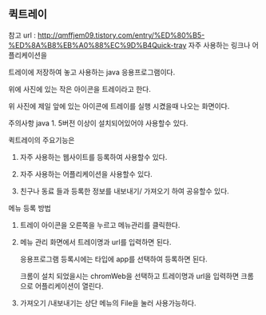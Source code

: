 ## 퀵트레이

[quickTray64]:(https://github.com/ytechinfo/quick-tray/releases/download/1.0/quickTray64.zip)


참고 url : http://qmffjem09.tistory.com/entry/%ED%80%B5-%ED%8A%B8%EB%A0%88%EC%9D%B4Quick-tray
자주 사용하는 링크나 어플리케이션을 

트레이에 저장하여 놓고 사용하는 java 응용프로그램이다. 

위에 사진에 있는 작은 아이콘을 트레이라고 한다. 


위 사진에  제일 앞에 있는 아이콘에 트레이를 실행 시켰을때 나오는 화면이다. 

주의사항 java 1. 5버전 이상이 설치되어있어야 사용할수 있다. 

퀵트레이의 주요기능은 

1. 자주 사용하는 웹사이트를 등록하여 사용할수 있다. 

2. 자주 사용하는 어플리케이션을 사용할수 있다. 

3. 친구나 동료 들과 등록한 정보를 내보내기/ 가져오기 하여 공유할수 있다. 



메뉴 등록 방법

1. 트레이 아이콘을 오른쪽을 누르고 메뉴관리를 클릭한다. 



2. 메뉴 관리 화면에서 트레이명과 url를 입력하면 된다. 

   응용프로그램 등록시에는 타입에 app를 선택하여 등록하면 된다. 

   크롬이 설치 되었을시는 chromWeb을 선택하고 트레이명과 url을 입력하면 크롬으로 어플리케이션이 열린다. 



3. 가져오기 /내보내기는 상단 메뉴의 File을 눌러 사용가능하다. 
